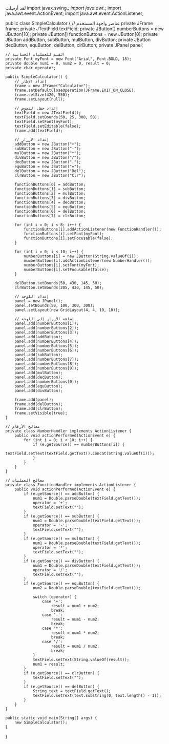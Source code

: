 
لقد أرسلت
import javax.swing.*;
import java.awt.*;
import java.awt.event.ActionEvent;
import java.awt.event.ActionListener;

public class SimpleCalculator {
    // عناصر واجهة المستخدم
    private JFrame frame;
    private JTextField textField;
    private JButton[] numberButtons = new JButton[10];
    private JButton[] functionButtons = new JButton[8];
    private JButton addButton, subButton, mulButton, divButton;
    private JButton decButton, equButton, delButton, clrButton;
    private JPanel panel;

    // القيم للعمليات الحسابية
    private Font myFont = new Font("Arial", Font.BOLD, 18);
    private double num1 = 0, num2 = 0, result = 0;
    private char operator;

    public SimpleCalculator() {
        // إعداد الإطار
        frame = new JFrame("Calculator");
        frame.setDefaultCloseOperation(JFrame.EXIT_ON_CLOSE);
        frame.setSize(420, 550);
        frame.setLayout(null);

        // إعداد حقل النصوص
        textField = new JTextField();
        textField.setBounds(50, 25, 300, 50);
        textField.setFont(myFont);
        textField.setEditable(false);
        frame.add(textField);

        // إعداد الأزرار
        addButton = new JButton("+");
        subButton = new JButton("-");
        mulButton = new JButton("*");
        divButton = new JButton("/");
        decButton = new JButton(".");
        equButton = new JButton("=");
        delButton = new JButton("Del");
        clrButton = new JButton("Clr");

        functionButtons[0] = addButton;
        functionButtons[1] = subButton;
        functionButtons[2] = mulButton;
        functionButtons[3] = divButton;
        functionButtons[4] = decButton;
        functionButtons[5] = equButton;
        functionButtons[6] = delButton;
        functionButtons[7] = clrButton;

        for (int i = 0; i < 8; i++) {
            functionButtons[i].addActionListener(new FunctionHandler());
            functionButtons[i].setFont(myFont);
            functionButtons[i].setFocusable(false);
        }

        for (int i = 0; i < 10; i++) {
            numberButtons[i] = new JButton(String.valueOf(i));
            numberButtons[i].addActionListener(new NumberHandler());
            numberButtons[i].setFont(myFont);
            numberButtons[i].setFocusable(false);
        }

        delButton.setBounds(50, 430, 145, 50);
        clrButton.setBounds(205, 430, 145, 50);

        // إعداد اللوحة
        panel = new JPanel();
        panel.setBounds(50, 100, 300, 300);
        panel.setLayout(new GridLayout(4, 4, 10, 10));

        // إضافة الأزرار إلى اللوحة
        panel.add(numberButtons[1]);
        panel.add(numberButtons[2]);
        panel.add(numberButtons[3]);
        panel.add(addButton);
        panel.add(numberButtons[4]);
        panel.add(numberButtons[5]);
        panel.add(numberButtons[6]);
        panel.add(subButton);
        panel.add(numberButtons[7]);
        panel.add(numberButtons[8]);
        panel.add(numberButtons[9]);
        panel.add(mulButton);
        panel.add(decButton);
        panel.add(numberButtons[0]);
        panel.add(equButton);
        panel.add(divButton);

        frame.add(panel);
        frame.add(delButton);
        frame.add(clrButton);
        frame.setVisible(true);
    }

    // معالج الأرقام
    private class NumberHandler implements ActionListener {
        public void actionPerformed(ActionEvent e) {
            for (int i = 0; i < 10; i++) {
                if (e.getSource() == numberButtons[i]) {
                    textField.setText(textField.getText().concat(String.valueOf(i)));
                }
            }
        }
    }

    // معالج العمليات
    private class FunctionHandler implements ActionListener {
        public void actionPerformed(ActionEvent e) {
            if (e.getSource() == addButton) {
                num1 = Double.parseDouble(textField.getText());
                operator = '+';
                textField.setText("");
            }
            if (e.getSource() == subButton) {
                num1 = Double.parseDouble(textField.getText());
                operator = '-';
                textField.setText("");
            }
            if (e.getSource() == mulButton) {
                num1 = Double.parseDouble(textField.getText());
                operator = '*';
                textField.setText("");
            }
            if (e.getSource() == divButton) {
                num1 = Double.parseDouble(textField.getText());
                operator = '/';
                textField.setText("");
            }
            if (e.getSource() == equButton) {
                num2 = Double.parseDouble(textField.getText());

                switch (operator) {
                    case '+':
                        result = num1 + num2;
                        break;
                    case '-':
                        result = num1 - num2;
                        break;
                    case '*':
                        result = num1 * num2;
                        break;
                    case '/':
                        result = num1 / num2;
                        break;
                }
                textField.setText(String.valueOf(result));
                num1 = result;
            }
            if (e.getSource() == clrButton) {
                textField.setText("");
            }
            if (e.getSource() == delButton) {
                String text = textField.getText();
                textField.setText(text.substring(0, text.length() - 1));
            }
        }
    }

    public static void main(String[] args) {
        new SimpleCalculator();
    }
}
